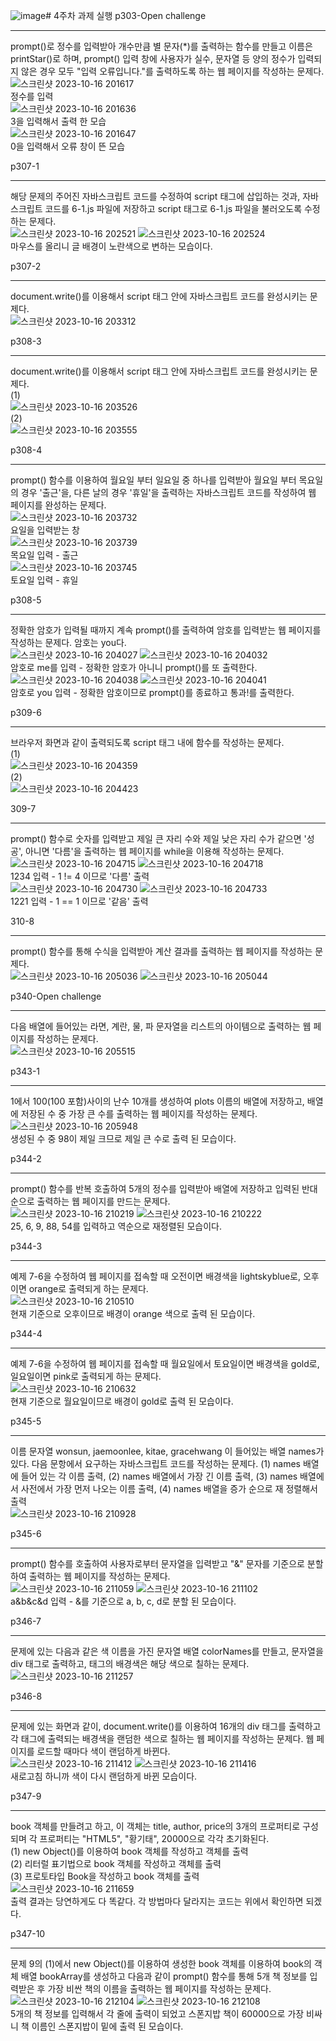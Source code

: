 ![image](https://github.com/Gdongu/WebPgm/assets/70313873/c998af02-2076-429a-aae4-58d94337b2d5)# 4주차 과제 실행
p303-Open challenge<br><hr>
prompt()로 정수를 입력받아 개수만큼 별 문자(*)를 출력하는 함수를 만들고 이름은 printStar()로 하며, prompt() 입력 창에 사용자가 실수, 문자열 등 양의 정수가 입력되지 않은 경우 모두 "입력 오류입니다."를 출력하도록 하는 웹 페이지를 작성하는 문제다.<br>
![스크린샷 2023-10-16 201617](https://github.com/Gdongu/WebPgm/assets/70313873/3917427f-f3b1-490e-9c80-c8a72e8baf08)<br>
정수를 입력<br>
![스크린샷 2023-10-16 201636](https://github.com/Gdongu/WebPgm/assets/70313873/2c037fcb-17e4-4f55-840a-190badb9fe5e)<br>
3을 입력해서 출력 한 모습<br>
![스크린샷 2023-10-16 201647](https://github.com/Gdongu/WebPgm/assets/70313873/4d03b1b1-eb0d-4282-8b53-51864815964c)
<br>0을 입력해서 오류 창이 뜬 모습

p307-1<br><hr>
해당 문제의 주어진 자바스크립트 코드를 수정하여 script 태그에 삽입하는 것과, 자바스크립트 코드를 6-1.js 파일에 저장하고 script 태그로 6-1.js 파일을 불러오도록 수정하는 문제다.<br>
![스크린샷 2023-10-16 202521](https://github.com/Gdongu/WebPgm/assets/70313873/714f4f5c-28fe-4027-8af0-3aa2f77bd69f)
![스크린샷 2023-10-16 202524](https://github.com/Gdongu/WebPgm/assets/70313873/edc0ee2d-afcf-4f1a-8cfe-5d77137599c9)
<br>마우스를 올리니 글 배경이 노란색으로 변하는 모습이다.

p307-2<br><hr>
document.write()를 이용해서 script 태그 안에 자바스크립트 코드를 완성시키는 문제다.<br>
![스크린샷 2023-10-16 203312](https://github.com/Gdongu/WebPgm/assets/70313873/003f516c-e3e7-4b8c-8a83-bb39193daf1f)<br>

p308-3<br><hr>
document.write()를 이용해서 script 태그 안에 자바스크립트 코드를 완성시키는 문제다.<br>
(1)<br>
![스크린샷 2023-10-16 203526](https://github.com/Gdongu/WebPgm/assets/70313873/722ee5ba-1005-4224-904c-b1cc93fbbc88)<br>
(2)<br>
![스크린샷 2023-10-16 203555](https://github.com/Gdongu/WebPgm/assets/70313873/c86f7618-dc93-411e-8815-bb4f2936821a)<br>

p308-4<br><hr>
prompt() 함수를 이용하여 월요일 부터 일요일 중 하나를 입력받아 월요일 부터 목요일의 경우 '출근'을, 다른 날의 경우 '휴일'을 출력하는 자바스크립트 코드를 작성하여 웹 페이지를 완성하는 문제다.<br>
![스크린샷 2023-10-16 203732](https://github.com/Gdongu/WebPgm/assets/70313873/ce50d42e-aa4c-4df3-83f9-4b7d8a78ad42)<br>
요일을 입력받는 창<br>
![스크린샷 2023-10-16 203739](https://github.com/Gdongu/WebPgm/assets/70313873/909dfbd0-aaf6-444d-ba2c-ee1357908744)<br>
목요일 입력 - 출근<br>
![스크린샷 2023-10-16 203745](https://github.com/Gdongu/WebPgm/assets/70313873/57075d9e-049c-4ad3-a84f-5c9d39d5a15e)<br>
토요일 입력 - 휴일<br>

p308-5<br><hr>
정확한 암호가 입력될 때까지 계속 prompt()를 출력하여 암호를 입력받는 웹 페이지를 작성하는 문제다. 암호는 you다.<br>
![스크린샷 2023-10-16 204027](https://github.com/Gdongu/WebPgm/assets/70313873/d28be3ab-05b4-468a-95e9-b399a3c58b33)
![스크린샷 2023-10-16 204032](https://github.com/Gdongu/WebPgm/assets/70313873/0fc2efd6-00ff-4587-ac7a-4c12c3d9c21f)<br>
암호로 me를 입력 - 정확한 암호가 아니니 prompt()를 또 출력한다.<br>
![스크린샷 2023-10-16 204038](https://github.com/Gdongu/WebPgm/assets/70313873/aa77840c-b061-45c1-8756-1a1d9424cb38)
![스크린샷 2023-10-16 204041](https://github.com/Gdongu/WebPgm/assets/70313873/ac1a3936-458f-487c-b624-f4e53ef255d6)<br>
암호로 you 입력 - 정확한 암호이므로 prompt()를 종료하고 통과!를 출력한다.<br>

p309-6<br><hr>
브라우저 화면과 같이 출력되도록 script 태그 내에 함수를 작성하는 문제다.<br>
(1)<br>
![스크린샷 2023-10-16 204359](https://github.com/Gdongu/WebPgm/assets/70313873/eea2ec32-4cad-4e49-a52f-c6cb8603e027)<br>
(2)<br>
![스크린샷 2023-10-16 204423](https://github.com/Gdongu/WebPgm/assets/70313873/3318f274-54dd-41b1-8fc0-89b5713a5dba)<br>

309-7<br><hr>
prompt() 함수로 숫자를 입력받고 제일 큰 자리 수와 제일 낮은 자리 수가 같으면 '성공', 아니면 '다름'을 출력하는 웹 페이지를 while을 이용해 작성하는 문제다.<br>
![스크린샷 2023-10-16 204715](https://github.com/Gdongu/WebPgm/assets/70313873/3c4f9c08-b08d-45f5-98cf-0bc93b0b87c8)
![스크린샷 2023-10-16 204718](https://github.com/Gdongu/WebPgm/assets/70313873/02ea5ce8-a670-4fec-82f9-19b8548daa56)<br>
1234 입력 - 1 != 4 이므로 '다름' 출력<br>
![스크린샷 2023-10-16 204730](https://github.com/Gdongu/WebPgm/assets/70313873/8a50abde-a404-4b92-84f3-c251e6bc34d8)
![스크린샷 2023-10-16 204733](https://github.com/Gdongu/WebPgm/assets/70313873/f1546718-58e5-48a3-859b-74da0f32636e)<br>
1221 입력 - 1 == 1 이므로 '같음' 출력<br>

310-8<br><hr>
prompt() 함수를 통해 수식을 입력받아 계산 결과를 출력하는 웹 페이지를 작성하는 문제다.<br>
![스크린샷 2023-10-16 205036](https://github.com/Gdongu/WebPgm/assets/70313873/6b3ebd88-72fd-4a7f-ae06-9883f0c89d2b)
![스크린샷 2023-10-16 205044](https://github.com/Gdongu/WebPgm/assets/70313873/6a0ba7de-97bb-40c1-9773-3d17d9216d08)<br>

p340-Open challenge<br><hr>
다음 배열에 들어있는 라면, 계란, 물, 파 문자열을 리스트의 아이템으로 출력하는 웹 페이지를 작성하는 문제다.<br>
![스크린샷 2023-10-16 205515](https://github.com/Gdongu/WebPgm/assets/70313873/0ee516ef-fd04-4428-9b02-de90d1cef882)<br>

p343-1<br><hr>
1에서 100(100 포함)사이의 난수 10개를 생성하여 plots 이름의 배열에 저장하고, 배열에 저장된 수 중 가장 큰 수를 출력하는 웹 페이지를 작성하는 문제다.<br>
![스크린샷 2023-10-16 205948](https://github.com/Gdongu/WebPgm/assets/70313873/e21e1a2a-018b-4fdb-b2e6-535333e166c1)<br>
생성된 수 중 98이 제일 크므로 제일 큰 수로 출력 된 모습이다.<br>

p344-2<br><hr>
prompt() 함수를 반복 호출하여 5개의 정수를 입력받아 배열에 저장하고 입력된 반대 순으로 출력하는 웹 페이지를 만드는 문제다.<br>
![스크린샷 2023-10-16 210219](https://github.com/Gdongu/WebPgm/assets/70313873/49e8564f-2cc7-405a-b66f-654d110733bd)
![스크린샷 2023-10-16 210222](https://github.com/Gdongu/WebPgm/assets/70313873/f00ad0d6-29c5-409a-a460-5cb4decc8eb0)<br>
25, 6, 9, 88, 54를 입력하고 역순으로 재정렬된 모습이다.<br>

p344-3<br><hr>
예제 7-6을 수정하여 웹 페이지를 접속할 때 오전이면 배경색을 lightskyblue로, 오후이면 orange로 출력되게 하는 문제다.<br>
![스크린샷 2023-10-16 210510](https://github.com/Gdongu/WebPgm/assets/70313873/0dbede0e-10fd-437c-838b-f4f4481d52e5)<br>
현재 기준으로 오후이므로 배경이 orange 색으로 출력 된 모습이다.<br>

p344-4<br><hr>
예제 7-6을 수정하여 웹 페이지를 접속할 때 월요일에서 토요일이면 배경색을 gold로, 일요일이면 pink로 출력되게 하는 문제다.<br>
![스크린샷 2023-10-16 210632](https://github.com/Gdongu/WebPgm/assets/70313873/72810de1-fd18-440e-9e22-3a5a62188d3f)<br>
현재 기준으로 월요일이므로 배경이 gold로 출력 된 모습이다.<br>

p345-5<br><hr>
이름 문자열 wonsun, jaemoonlee, kitae, gracehwang 이 들어있는 배열 names가 있다. 다음 문항에서 요구하는 자바스크립트 코드를 작성하는 문제다. (1) names 배열에 들어 있는 각 이름 출력, (2) names 배열에서 가장 긴 이름 출력, (3) names 배열에서 사전에서 가장 먼저 나오는 이름 출력, (4) names 배열을 증가 순으로 재 정렬해서 출력<br>
![스크린샷 2023-10-16 210928](https://github.com/Gdongu/WebPgm/assets/70313873/95b9b520-af9c-4bbe-aacd-89025d9d91a4)<br>

p345-6<br><hr>
prompt() 함수를 호출하여 사용자로부터 문자열을 입력받고 "&" 문자를 기준으로 분할하여 출력하는 웹 페이지를 작성하는 문제다.<br>
![스크린샷 2023-10-16 211059](https://github.com/Gdongu/WebPgm/assets/70313873/ca8ad305-cb8f-43b0-9350-2f06ff986c9b)
![스크린샷 2023-10-16 211102](https://github.com/Gdongu/WebPgm/assets/70313873/0459c776-0e9f-49c7-8345-9ab896c00774)<br>
a&b&c&d 입력 - &를 기준으로 a, b, c, d로 분할 된 모습이다.<br>

p346-7<br><hr>
문제에 있는 다음과 같은 색 이름을 가진 문자열 배열 colorNames를 만들고, 문자열을 div 태그로 출력하고, 태그의 배경색은 해당 색으로 칠하는 문제다.<br>
![스크린샷 2023-10-16 211257](https://github.com/Gdongu/WebPgm/assets/70313873/8847b931-64e1-4237-86e9-be3a763ba7cc)<br>

p346-8<br><hr>
문제에 있는 화면과 같이, document.write()를 이용하여 16개의 div 태그를 출력하고 각 태그에 출력되는 배경색을 랜덤한 색으로 칠하는 웹 페이지를 작성하는 문제다. 웹 페이지를 로드할 때마다 색이 랜덤하게 바뀐다.<br>
![스크린샷 2023-10-16 211412](https://github.com/Gdongu/WebPgm/assets/70313873/c4a38f41-6b69-417f-9487-29da60345f2e)
![스크린샷 2023-10-16 211416](https://github.com/Gdongu/WebPgm/assets/70313873/854f0760-e74a-4499-a9e6-c0718fb1dda0)<br>
새로고침 하니까 색이 다시 랜덤하게 바뀐 모습이다.<br>

p347-9<br><hr>
book 객체를 만들려고 하고, 이 객체는 title, author, price의 3개의 프로퍼티로 구성되며 각 프로퍼티는 "HTML5", "황기태", 20000으로 각각 초기화된다.<br>
(1) new Object()를 이용하여 book 객체를 작성하고 객체를 출력<br>
(2) 리터럴 표기법으로 book 객체를 작성하고 객체를 출력<br>
(3) 프로토타입 Book을 작성하고 book 객체를 출력<br>
![스크린샷 2023-10-16 211659](https://github.com/Gdongu/WebPgm/assets/70313873/1d67e3b3-a9bf-4a03-9b1f-f1a44a3617e1)<br>
출력 결과는 당연하게도 다 똑같다. 각 방법마다 달라지는 코드는 위에서 확인하면 되겠다.<br>

p347-10<br><hr>
문제 9의 (1)에서 new Object()를 이용하여 생성한 book 객체를 이용하여 book의 객체 배열 bookArray를 생성하고 다음과 같이 prompt() 함수를 통해 5개 책 정보를 입력받은 후 가장 비싼 책의 이름을 출력하는 웹 페이지를 작성하는 문제다.<br>
![스크린샷 2023-10-16 212104](https://github.com/Gdongu/WebPgm/assets/70313873/8d43ded4-205e-4b81-a8d3-9d53bbd1dba3)
![스크린샷 2023-10-16 212108](https://github.com/Gdongu/WebPgm/assets/70313873/a4f33d93-08d7-4e11-938f-b3aba32605b2)<br>
5개의 책 정보를 입력해서 각 줄에 출력이 되었고 스폰지밥 책이 60000으로 가장 비싸니 책 이름인 스폰지밥이 밑에 출력 된 모습이다.<br>

